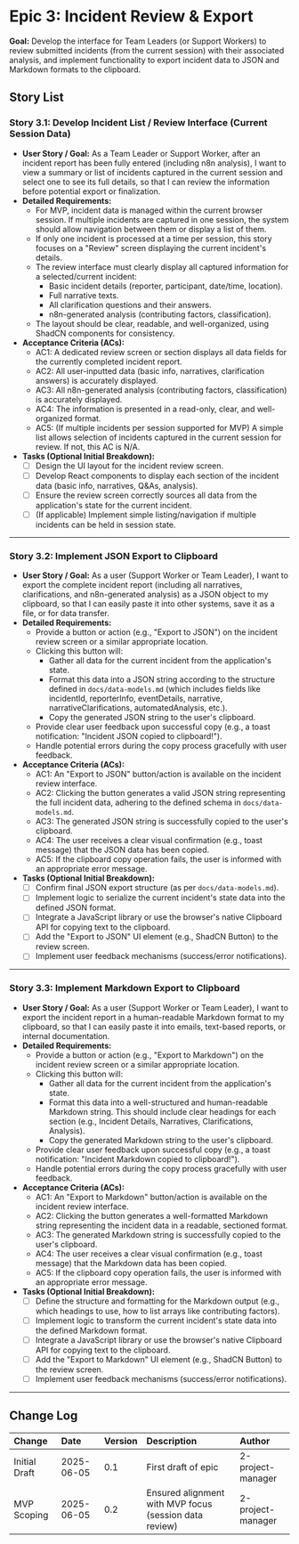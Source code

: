 # Epic 3: Incident Review & Export

**Goal:** Develop the interface for Team Leaders (or Support Workers) to review submitted incidents (from the current session) with their associated analysis, and implement functionality to export incident data to JSON and Markdown formats to the clipboard.

## Story List

### Story 3.1: Develop Incident List / Review Interface (Current Session Data)

-   **User Story / Goal:** As a Team Leader or Support Worker, after an incident report has been fully entered (including n8n analysis), I want to view a summary or list of incidents captured in the current session and select one to see its full details, so that I can review the information before potential export or finalization.
-   **Detailed Requirements:**
    * For MVP, incident data is managed within the current browser session. If multiple incidents are captured in one session, the system should allow navigation between them or display a list of them.
    * If only one incident is processed at a time per session, this story focuses on a "Review" screen displaying the current incident's details.
    * The review interface must clearly display all captured information for a selected/current incident:
        * Basic incident details (reporter, participant, date/time, location).
        * Full narrative texts.
        * All clarification questions and their answers.
        * n8n-generated analysis (contributing factors, classification).
    * The layout should be clear, readable, and well-organized, using ShadCN components for consistency.
-   **Acceptance Criteria (ACs):**
    * AC1: A dedicated review screen or section displays all data fields for the currently completed incident report.
    * AC2: All user-inputted data (basic info, narratives, clarification answers) is accurately displayed.
    * AC3: All n8n-generated analysis (contributing factors, classification) is accurately displayed.
    * AC4: The information is presented in a read-only, clear, and well-organized format.
    * AC5: (If multiple incidents per session supported for MVP) A simple list allows selection of incidents captured in the current session for review. If not, this AC is N/A.
-   **Tasks (Optional Initial Breakdown):**
    * [ ] Design the UI layout for the incident review screen.
    * [ ] Develop React components to display each section of the incident data (basic info, narratives, Q&As, analysis).
    * [ ] Ensure the review screen correctly sources all data from the application's state for the current incident.
    * [ ] (If applicable) Implement simple listing/navigation if multiple incidents can be held in session state.

---

### Story 3.2: Implement JSON Export to Clipboard

-   **User Story / Goal:** As a user (Support Worker or Team Leader), I want to export the complete incident report (including all narratives, clarifications, and n8n-generated analysis) as a JSON object to my clipboard, so that I can easily paste it into other systems, save it as a file, or for data transfer.
-   **Detailed Requirements:**
    * Provide a button or action (e.g., "Export to JSON") on the incident review screen or a similar appropriate location.
    * Clicking this button will:
        * Gather all data for the current incident from the application's state.
        * Format this data into a JSON string according to the structure defined in `docs/data-models.md` (which includes fields like incidentId, reporterInfo, eventDetails, narrative, narrativeClarifications, automatedAnalysis, etc.).
        * Copy the generated JSON string to the user's clipboard.
    * Provide clear user feedback upon successful copy (e.g., a toast notification: "Incident JSON copied to clipboard!").
    * Handle potential errors during the copy process gracefully with user feedback.
-   **Acceptance Criteria (ACs):**
    * AC1: An "Export to JSON" button/action is available on the incident review interface.
    * AC2: Clicking the button generates a valid JSON string representing the full incident data, adhering to the defined schema in `docs/data-models.md`.
    * AC3: The generated JSON string is successfully copied to the user's clipboard.
    * AC4: The user receives a clear visual confirmation (e.g., toast message) that the JSON data has been copied.
    * AC5: If the clipboard copy operation fails, the user is informed with an appropriate error message.
-   **Tasks (Optional Initial Breakdown):**
    * [ ] Confirm final JSON export structure (as per `docs/data-models.md`).
    * [ ] Implement logic to serialize the current incident's state data into the defined JSON format.
    * [ ] Integrate a JavaScript library or use the browser's native Clipboard API for copying text to the clipboard.
    * [ ] Add the "Export to JSON" UI element (e.g., ShadCN Button) to the review screen.
    * [ ] Implement user feedback mechanisms (success/error notifications).

---

### Story 3.3: Implement Markdown Export to Clipboard

-   **User Story / Goal:** As a user (Support Worker or Team Leader), I want to export the incident report in a human-readable Markdown format to my clipboard, so that I can easily paste it into emails, text-based reports, or internal documentation.
-   **Detailed Requirements:**
    * Provide a button or action (e.g., "Export to Markdown") on the incident review screen or a similar appropriate location.
    * Clicking this button will:
        * Gather all data for the current incident from the application's state.
        * Format this data into a well-structured and human-readable Markdown string. This should include clear headings for each section (e.g., Incident Details, Narratives, Clarifications, Analysis).
        * Copy the generated Markdown string to the user's clipboard.
    * Provide clear user feedback upon successful copy (e.g., a toast notification: "Incident Markdown copied to clipboard!").
    * Handle potential errors during the copy process gracefully with user feedback.
-   **Acceptance Criteria (ACs):**
    * AC1: An "Export to Markdown" button/action is available on the incident review interface.
    * AC2: Clicking the button generates a well-formatted Markdown string representing the incident data in a readable, sectioned format.
    * AC3: The generated Markdown string is successfully copied to the user's clipboard.
    * AC4: The user receives a clear visual confirmation (e.g., toast message) that the Markdown data has been copied.
    * AC5: If the clipboard copy operation fails, the user is informed with an appropriate error message.
-   **Tasks (Optional Initial Breakdown):**
    * [ ] Define the structure and formatting for the Markdown output (e.g., which headings to use, how to list arrays like contributing factors).
    * [ ] Implement logic to transform the current incident's state data into the defined Markdown format.
    * [ ] Integrate a JavaScript library or use the browser's native Clipboard API for copying text to the clipboard.
    * [ ] Add the "Export to Markdown" UI element (e.g., ShadCN Button) to the review screen.
    * [ ] Implement user feedback mechanisms (success/error notifications).

---

## Change Log

| Change        | Date       | Version | Description                  | Author            |
| :------------ | :--------- | :------ | :--------------------------- | :---------------- |
| Initial Draft | 2025-06-05 | 0.1     | First draft of epic          | 2-project-manager |
| MVP Scoping   | 2025-06-05 | 0.2     | Ensured alignment with MVP focus (session data review) | 2-project-manager |
